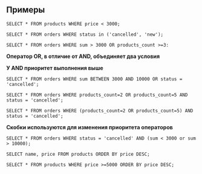 ## Примеры
```
SELECT * FROM products WHERE price < 3000;
```
```
SELECT * FROM orders WHERE status in ('cancelled', 'new');
```
```
SELECT * FROM orders WHERE sum > 3000 OR products_count >=3:
```
**Оператор OR, в отличие от AND, объединяет два условия**

**У AND приоритет выполнения выше**
```
SELECT * FROM orders WHERE sum BETWEEN 3000 AND 10000 OR status = 'cancelled';
```
```
SELECT * FROM orders WHERE products_count=2 OR products_count=5 AND status = 'cancelled';
```
```
SELECT * FROM orders WHERE (products_count=2 OR products_count=5) AND status = 'cancelled';
```
**Скобки используются для изменения приоритета операторов**
```
SELECT * FROM orders WHERE status = 'cancelled' AND (sum < 3000 or sum > 10000);
```
```
SELECT name, price FROM products ORDER BY price DESC;
```
```
SELECT * FROM products WHERE price >=5000 ORDER BY price DESC;
```
